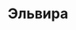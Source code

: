---
title: "Эльвира"
description: "Я красивая и милая. Отлично проведу время с умным и состоятельным мужчиной. Я обучаюсь на психолога в МГИМО, поэтому могу поддержать любую тему разговора и помогу отдохнуть. Эскорт девушки заказать можно в нашем агентстве. Менеджер организует времяпрепровождение для вас.

Время пролетит незаметно и захватывающе, оставив легкое романтическое впечатление о встрече со мной. В роли девушки для сопровождения мужчин я окуну тебя в наслаждение в шикарном отеле. Или мы отлично проведем вечер на званом ужине или в дорогом и экзотическом ресторане. Знание иностранных языков помогут нам преодолеть барьеры."
Price: "От 1000$"
height: "170"
weight: "48"
age: "22"
folder: elvira3
mainImage: 1.webp
images:
  - 2.webp
  - 3.webp
---